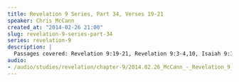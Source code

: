 ```yaml
--- 
title: Revelation 9 Series, Part 34, Verses 19-21
speaker: Chris McCann
created_at: "2014-02-26 21:00"
slug: revelation-9-series-part-34
series: revelation-9
description: |
  Passages covered: Revelation 9:19-21, Revelation 9:3-4,10, Isaiah 9:14-15, Luke 10:17-19, Revelation 7:2-3, Revelation 22:11.
audio: 
- /audio/studies/revelation/chapter-9/2014.02.26_McCann_-_Revelation_9_Series_Part_34.yaml
---
```

